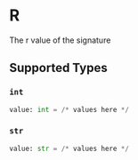 # R

The r value of the signature


## Supported Types

### `int`

```python
value: int = /* values here */
```

### `str`

```python
value: str = /* values here */
```

